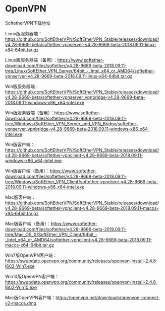 # OpenVPN
SoftetherVPN下载地址

Linux版服务器端：https://github.com/SoftEtherVPN/SoftEtherVPN_Stable/releases/download/v4.28-9669-beta/softether-vpnserver-v4.28-9669-beta-2018.09.11-linux-x64-64bit.tar.gz

Linux版服务器端（备用）：https://www.softether-download.com/files/softether/v4.28-9669-beta-2018.09.11-tree/Linux/SoftEther_VPN_Server/64bit_-_Intel_x64_or_AMD64/softether-vpnserver-v4.28-9669-beta-2018.09.11-linux-x64-64bit.tar.gz

Win版服务器端：https://github.com/SoftEtherVPN/SoftEtherVPN_Stable/releases/download/v4.28-9669-beta/softether-vpnserver_vpnbridge-v4.28-9669-beta-2018.09.11-windows-x86_x64-intel.exe

Win版服务器端（备用）：https://www.softether-download.com/files/softether/v4.28-9669-beta-2018.09.11-tree/Windows/SoftEther_VPN_Server_and_VPN_Bridge/softether-vpnserver_vpnbridge-v4.28-9669-beta-2018.09.11-windows-x86_x64-intel.exe

Win版客户端：https://github.com/SoftEtherVPN/SoftEtherVPN_Stable/releases/download/v4.28-9669-beta/softether-vpnclient-v4.28-9669-beta-2018.09.11-windows-x86_x64-intel.exe

Win版客户端（备用）：https://www.softether-download.com/files/softether/v4.28-9669-beta-2018.09.11-tree/Windows/SoftEther_VPN_Client/softether-vpnclient-v4.28-9669-beta-2018.09.11-windows-x86_x64-intel.exe

Mac版客户端：https://github.com/SoftEtherVPN/SoftEtherVPN_Stable/releases/download/v4.28-9669-beta/softether-vpnclient-v4.28-9669-beta-2018.09.11-macos-x64-64bit.tar.gz

Mac版客户端（备用）：https://www.softether-download.com/files/softether/v4.28-9669-beta-2018.09.11-tree/Mac_OS_X/SoftEther_VPN_Client/64bit_-_Intel_x64_or_AMD64/softether-vpnclient-v4.28-9669-beta-2018.09.11-macos-x64-64bit.tar.gz

Win7版OpenVPN客户端：https://swupdate.openvpn.org/community/releases/openvpn-install-2.4.8-I602-Win7.exe

Win10版OpenVPN客户端：https://swupdate.openvpn.org/community/releases/openvpn-install-2.4.8-I602-Win10.exe

Mac版OpenVPN客户端：https://openvpn.net/downloads/openvpn-connect-v2-macos.dmg
